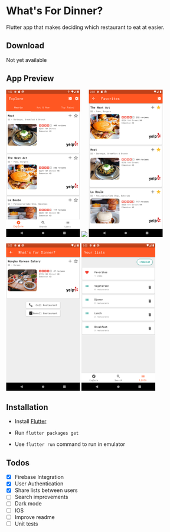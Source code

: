 # What's For Dinner?

Flutter app that makes deciding which restaurant to eat at easier. 

## Download

Not yet available

## App Preview

<p float="left">
  <img src="./images/nearby.png" width="200" />
  <img src="./images/nav_drawer.png" width="200" /> 
  <img src="./images/favorites.png" width="200"/>
</p>

<p float="left">
  <img src="./images/choose_one.png" width="200"/>
  <img src="./images/custom_lists.png" width="200"/>
</p>


## Installation

- Install [Flutter](https://flutter.dev/docs/get-started/install)

- Run `flutter packages get`

- Use `flutter run` command to run in emulator 


## Todos

- [x] Firebase Integration
- [x] User Authentication
- [x] Share lists between users
- [ ] Search improvements
- [ ] Dark mode
- [ ] IOS 
- [ ] Improve readme
- [ ] Unit tests
